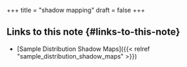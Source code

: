+++
title = "shadow mapping"
draft = false
+++

## Links to this note {#links-to-this-note}

-   [Sample Distribution Shadow Maps]({{< relref "sample_distribution_shadow_maps" >}})
